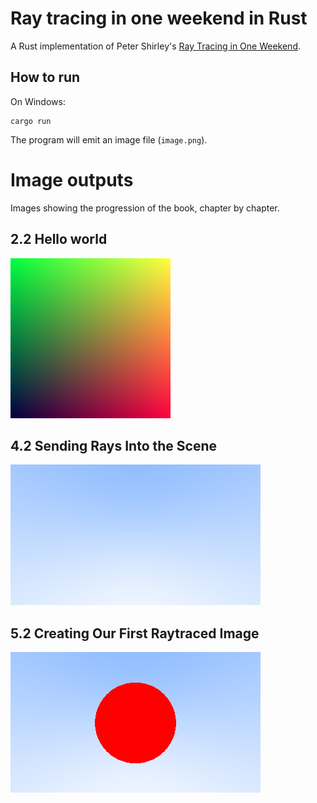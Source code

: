 Ray tracing in one weekend in Rust
===
A Rust implementation of Peter Shirley's [Ray Tracing in One Weekend](https://raytracing.github.io/books/RayTracingInOneWeekend.html).

## How to run
On Windows: 
```
cargo run
```
The program will emit an image file (`image.png`).
# Image outputs
Images showing the progression of the book, chapter by chapter.

## 2.2 Hello world
![](images/2.2.png)

## 4.2 Sending Rays Into the Scene
![](images/4.2.png) 

## 5.2 Creating Our First Raytraced Image
![](images/5.2.png)